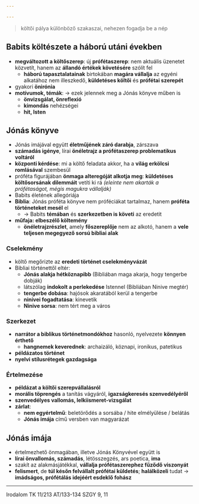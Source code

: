 ```yaml
---

---
```

> költői pálya különböző szakaszai, nehezen fogadja be a nép
## Babits költészete a háború utáni években
- **megváltozott a költőszerep**: új **prófétaszerep**: nem aktuális üzenetet közvetít, hanem az **állandó értékek követésére** szólít fel
	- **háború tapasztalatainak** birtokában **magára vállalja** az egyéni alkatához nem illeszkedő, **küldetéses költői** és **prófétai szerepét**
- gyakori **önirónia**
- **motívumok, témák**: -> ezek jelennek meg a Jónás könyve műben is
	- **önvizsgálat, önreflexió**
	- **kimondás** nehézségei
	- **hit, Isten**
## Jónás könyve
- Jónás imájával együtt **életműjének záró darabja**, zárszava
- **számadás igénye**, lírai **önéletrajz a prófétaszerep problematikus voltáról**
- **központi kérdése**: mi a költő feladata akkor, ha a **világ erkölcsi romlásával** szembesül
- próféta figurájában **önmaga alteregóját alkotja meg**: **küldetéses költősorsának dilemmáit** vetíti ki rá *(eleinte nem akarták a prófétaságot, mégis magukra vállalják)*
- Babits életének allegóriája
- **Biblia**: Jónás próféta könyve nem próféciákat tartalmaz, hanem **próféta történeteket mesél** el
	- -> Babits **témában** és **szerkezetben is követi** az eredetit
- **műfaja: elbeszélő költemény**
	- **önéletrajzrészlet**, amely **főszereplője** nem az alkotó, hanem a **vele teljesen megegyező sorsú bibliai alak**
### Cselekmény
- költő megőrizte az **eredeti történet cselekményvázát**
- Bibliai történettől eltér:
	- **Jónás alakja hétköznapibb** (Bibliában maga akarja, hogy tengerbe dobják)
	- látszólag **indokolt a perlekedése** Istennel (Bibliában Ninive megtér)
	- **tengerbe dobása**: hajósok akaratából kerül a tengerbe
	- **ninivei fogadtatása**: kinevetik
	- **Ninive sorsa**: nem tért meg a város
### Szerkezet
- **narrátor a biblikus történetmondókhoz** hasonló, nyelvezete **könnyen érthető**
	- **hangnemek keverednek**: archaizáló, köznapi, ironikus, patetikus
- **példázatos történet**
- **nyelvi stílusrétegek gazdagsága**
### Értelmezése
- **példázat a költői szerepvállalásról**
- **morális töprengés** a tanítás vágyáról, **igazságkeresés szenvedélyéről**
- **szenvedélyes vallomás, lelkiismeret-vizsgálat**
- **zárlat**:
	- **nem egyértelmű**: beletörődés a sorsába / hite elmélyülése / belátás
	- **Jónás imája** című versben van magyarázat
## Jónás imája
- értelmezhető önmagában, illetve Jónás Könyvével együtt is
- **lírai önvallomás, számadás**, létösszegzés, ars poetica, **ima**
- szakít az alakmásjátékkal, **vállalja prófétaszerephez fűződő viszonyát**
- **felismert**, de **túl későn felvállalt prófétai küldetés**; **halálközeli** tudat -> **imádságos, prófétálás idejéért esdeklő fohász**
---
Irodalom TK 11/213
AT/133-134
SZGY 9, 11